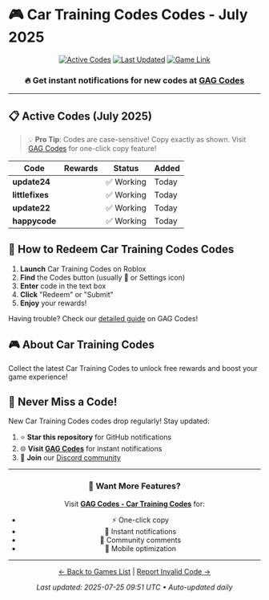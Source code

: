 # 🎮 Car Training Codes Codes - July 2025

<div align="center">

[![Active Codes](https://img.shields.io/badge/Active%20Codes-4-brightgreen)](https://gagcodes.com/roblox/car-training)
[![Last Updated](https://img.shields.io/badge/Last%20Updated-Today-orange)](https://gagcodes.com/roblox/car-training)
[![Game Link](https://img.shields.io/badge/Play-Car%20Training%20Codes-red)](https://www.roblox.com/games/)

### 🔥 **Get instant notifications for new codes at [GAG Codes](https://gagcodes.com/roblox/car-training)**

</div>

---

## 📋 Active Codes (July 2025)

> 💡 **Pro Tip**: Codes are case-sensitive! Copy exactly as shown. Visit [GAG Codes](https://gagcodes.com/roblox/car-training) for one-click copy feature!

| Code | Rewards | Status | Added |
|------|---------|--------|-------|
| **update24** |  | ✅ Working | Today |
| **littlefixes** |  | ✅ Working | Today |
| **update22** |  | ✅ Working | Today |
| **happycode** |  | ✅ Working | Today |


## 📖 How to Redeem Car Training Codes Codes

1. **Launch** Car Training Codes on Roblox
2. **Find** the Codes button (usually 🎁 or Settings icon)
3. **Enter** code in the text box
4. **Click** "Redeem" or "Submit"
5. **Enjoy** your rewards!

Having trouble? Check our [detailed guide](https://gagcodes.com/roblox/car-training#how-to-redeem) on GAG Codes!

## 🎮 About Car Training Codes

Collect the latest Car Training Codes to unlock free rewards and boost your game experience!

## 🔔 Never Miss a Code!

New Car Training Codes codes drop regularly! Stay updated:

1. ⭐ **Star this repository** for GitHub notifications
2. 🌐 **Visit [GAG Codes](https://gagcodes.com/roblox/car-training)** for instant notifications
3. 💬 **Join** our [Discord community](https://gagcodes.com/discord)

---

<div align="center">

### 🚀 Want More Features?

Visit [**GAG Codes - Car Training Codes**](https://gagcodes.com/roblox/car-training) for:
- ⚡ One-click copy
- 🔔 Instant notifications  
- 💬 Community comments
- 📱 Mobile optimization

---

[← Back to Games List](README.md) | [Report Invalid Code →](https://github.com/yourusername/roblox-codes-directory/issues)

*Last updated: 2025-07-25 09:51 UTC • Auto-updated daily*

</div>